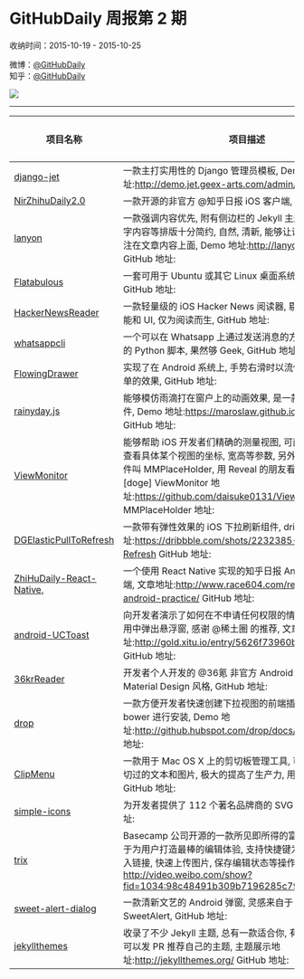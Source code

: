 # GitHubDaily 周报第 2 期

收纳时间：2015-10-19 - 2015-10-25

微博：[@GitHubDaily](https://weibo.com/GitHubDaily)    
知乎：[@GitHubDaily](https://www.zhihu.com/people/githubdaily)

![](https://raw.githubusercontent.com/GitHubDaily/GitHubDaily/master/assets/weixin.png)

---

项目名称 | 项目描述 | 示例图 | 微博
--- | --- | --- | ---
[django-jet](status.github_url) | 一款主打实用性的 Django 管理员模板, Demo 地址:http://demo.jet.geex-arts.com/admin/ GitHub 地址: | ![](http://ww1.sinaimg.cn/large/006fiYtfgw1exdiezn4kwj30k00bi40b.jpg) | [![](https://raw.githubusercontent.com/GitHubDaily/GitHubDaily/master/assets/sina_logo.png)](https://weibo.com/5722964389/DNSiiMf0)
[NirZhihuDaily2.0](status.github_url) | 一款开源的非官方 @知乎日报 iOS 客户端, GitHub 地址: | ![](http://ww4.sinaimg.cn/large/006fiYtfjw1exd42supf8g30ac0j4u0z.gif) | [![](https://raw.githubusercontent.com/GitHubDaily/GitHubDaily/master/assets/sina_logo.png)](https://weibo.com/5722964389/DLMph51o)
[lanyon](status.github_url) | 一款强调内容优先, 附有侧边栏的 Jekyll 主题,, 整体界面和文字内容等排版十分简约, 自然, 清新, 能够让读者的精力更加专注在文章内容上面, Demo 地址:http://lanyon.getpoole.com/ GitHub 地址: | ![](http://ww2.sinaimg.cn/large/006fiYtfgw1excmov03jtj31kw106wly.jpg) | [![](https://raw.githubusercontent.com/GitHubDaily/GitHubDaily/master/assets/sina_logo.png)](https://weibo.com/5722964389/DJMcu6M6)
[Flatabulous](status.github_url) | 一套可用于 Ubuntu 或其它 Linux 桌面系统的扁平化主题, GitHub 地址: | ![](http://ww2.sinaimg.cn/large/006fiYtfjw1exck0ljt7mj30m00e7abs.jpg) | [![](https://raw.githubusercontent.com/GitHubDaily/GitHubDaily/master/assets/sina_logo.png)](https://weibo.com/5722964389/DFfq8v1b)
[HackerNewsReader](status.github_url) | 一款轻量级的 iOS Hacker News 阅读器, 剔除了其它臃肿的功能和 UI, 仅为阅读而生, GitHub 地址: | ![](http://ww1.sinaimg.cn/large/006fiYtfgw1exbxn0b071j31kw0uw10h.jpg) | [![](https://raw.githubusercontent.com/GitHubDaily/GitHubDaily/master/assets/sina_logo.png)](https://weibo.com/5722964389/DAxtrB8G)
[whatsappcli](status.github_url) | 一个可以在 Whatsapp 上通过发送消息的方式直接控制服务器的 Python 脚本, 果然够 Geek, GitHub 地址: | ![](http://ww1.sinaimg.cn/large/006fiYtfjw1exbatpbt7ij30u01hcana.jpg) | [![](https://raw.githubusercontent.com/GitHubDaily/GitHubDaily/master/assets/sina_logo.png)](https://weibo.com/5722964389/DwdZhe4i)
[FlowingDrawer](status.github_url) | 实现了在 Android 系统上, 手势右滑时以流体动画弹出抽屉菜单的效果, GitHub 地址: | ![](http://ww2.sinaimg.cn/large/006fiYtfjw1exbamtsx0fg30a209wqmd.gif) | [![](https://raw.githubusercontent.com/GitHubDaily/GitHubDaily/master/assets/sina_logo.png)](https://weibo.com/5722964389/DuY2baOI)
[rainyday.js](status.github_url) | 能够模仿雨滴打在窗户上的动画效果, 是一款非常有趣的 JS 插件, Demo 地址:https://maroslaw.github.io/rainyday.js/ GitHub 地址: | ![](http://ww4.sinaimg.cn/large/006fiYtfjw1exa6o9rdqlj31kw1131cs.jpg) | [![](https://raw.githubusercontent.com/GitHubDaily/GitHubDaily/master/assets/sina_logo.png)](https://weibo.com/5722964389/DlUQOEY)
[ViewMonitor](status.github_url) | 能够帮助 iOS 开发者们精确的测量视图, 可直接在调试应用中查看具体某个视图的坐标, 宽高等参数, 另外还有一款类似的插件叫 MMPlaceHolder, 用 Reveal 的朋友看看就好, 别说话[doge] ViewMonitor 地址:https://github.com/daisuke0131/ViewMonitor MMPlaceHolder 地址: | ![](http://ww1.sinaimg.cn/large/006fiYtfgw1ex94pafpivg30a80icb29.gif) | [![](https://raw.githubusercontent.com/GitHubDaily/GitHubDaily/master/assets/sina_logo.png)](https://weibo.com/5722964389/DhDDEY0S)
[DGElasticPullToRefresh](status.github_url) | 一款带有弹性效果的 iOS 下拉刷新组件, dribbble 地址:https://dribbble.com/shots/2232385-Pull-Down-to-Refresh GitHub 地址: | ![](http://ww3.sinaimg.cn/large/006fiYtfgw1ex94d1l59kg30m80gob0d.gif) | [![](https://raw.githubusercontent.com/GitHubDaily/GitHubDaily/master/assets/sina_logo.png)](https://weibo.com/5722964389/DdmAs7gv)
[ZhiHuDaily-React-Native,](status.github_url) | 一个使用 React Native 实现的知乎日报 Android 兼 iOS 客户端, 文章地址:http://www.race604.com/react-native-android-practice/ GitHub 地址: | ![](http://ww4.sinaimg.cn/large/006fiYtfgw1ex902qhxisj307i0dct9j.jpg) | [![](https://raw.githubusercontent.com/GitHubDaily/GitHubDaily/master/assets/sina_logo.png)](https://weibo.com/5722964389/DcgY20mY)
[android-UCToast](status.github_url) | 向开发者演示了如何在不申请任何权限的情况下在 Android 应用中弹出悬浮窗, 感谢 @稀土圈 的推荐, 文章地址:http://gold.xitu.io/entry/5626f73960b25974a0e5e57c GitHub 地址: | ![](http://ww3.sinaimg.cn/large/006fiYtfjw1ex8nh5p7dtg30as0j6x04.gif) | [![](https://raw.githubusercontent.com/GitHubDaily/GitHubDaily/master/assets/sina_logo.png)](https://weibo.com/5722964389/Dbncc0BO)
[36krReader](status.github_url) | 开发者个人开发的 @36氪 非官方 Android 客户端, 遵循 Material Design 风格, GitHub 地址: | ![](http://ww1.sinaimg.cn/large/006fiYtfgw1ex8j9j8il2j30f00qoaex.jpg) | [![](https://raw.githubusercontent.com/GitHubDaily/GitHubDaily/master/assets/sina_logo.png)](https://weibo.com/5722964389/D9FF6aiL)
[drop](status.github_url) | 一款方便开发者快速创建下拉视图的前端插件, 可用 npm 或 bower 进行安装, Demo 地址:http://github.hubspot.com/drop/docs/welcome/ GitHub 地址: | ![](http://ww1.sinaimg.cn/large/006fiYtfgw1ex8isvrchnj30n80hgadg.jpg) | [![](https://raw.githubusercontent.com/GitHubDaily/GitHubDaily/master/assets/sina_logo.png)](https://weibo.com/5722964389/D8m07rCp)
[ClipMenu](status.github_url) | 一款用于 Mac OS X 上的剪切板管理工具, 可以找到复制或剪切过的文本和图片, 极大的提高了生产力, 用过的都说好, GitHub 地址: | ![](http://ww1.sinaimg.cn/large/006fiYtfgw1ex7paewr3xj30aw0v8act.jpg) | [![](https://raw.githubusercontent.com/GitHubDaily/GitHubDaily/master/assets/sina_logo.png)](https://weibo.com/5722964389/D1G3uIh7)
[simple-icons](status.github_url) | 为开发者提供了 112 个著名品牌商的 SVG 图标, GitHub 地址: | ![](http://ww2.sinaimg.cn/large/006fiYtfgw1ex7c475vmkj31kw22w4qp.jpg) | [![](https://raw.githubusercontent.com/GitHubDaily/GitHubDaily/master/assets/sina_logo.png)](https://weibo.com/5722964389/CFW8UnCle)
[trix](status.github_url) |  Basecamp 公司开源的一款所见即所得的富文本编辑器, 致力于为用户打造最棒的编辑体验, 支持快捷键为文本添加样式, 嵌入链接, 快速上传图片, 保存编辑状态等操作, GitHub 地址: http://video.weibo.com/show?fid=1034:98c48491b309b7196285c79080cb4249 . | ![]() | [![](https://raw.githubusercontent.com/GitHubDaily/GitHubDaily/master/assets/sina_logo.png)](https://weibo.com/5722964389/CFS20Giy)
[sweet-alert-dialog](status.github_url) | 一款清新文艺的 Android 弹窗, 灵感来自于 JS 版的 SweetAlert, GitHub 地址: | ![](http://ww2.sinaimg.cn/large/006fiYtfgw1ex6kcsj6w7g30al0h5age.gif) | [![](https://raw.githubusercontent.com/GitHubDaily/GitHubDaily/master/assets/sina_logo.png)](https://weibo.com/5722964389/CFPQVrApT)
[jekyllthemes](status.github_url) | 收录了不少 Jekyll 主题, 总有一款适合你, 有兴趣的开发者也可以发 PR 推荐自己的主题, 主题展示地址:http://jekyllthemes.org/ GitHub 地址: | ![](http://ww3.sinaimg.cn/large/006fiYtfgw1ex662kvjuyj31kw1zb4in.jpg) | [![](https://raw.githubusercontent.com/GitHubDaily/GitHubDaily/master/assets/sina_logo.png)](https://weibo.com/5722964389/CFMCiq5Yc)
